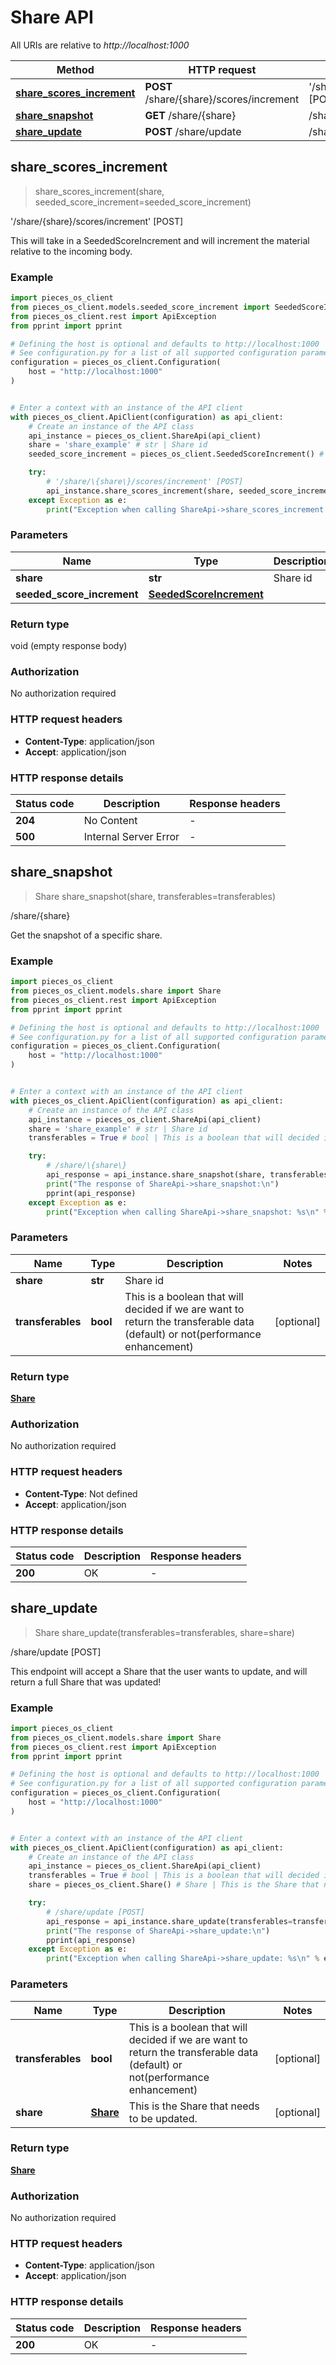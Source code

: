# Share API

All URIs are relative to *http://localhost:1000*

Method | HTTP request | Description
------------- | ------------- | -------------
[**share_scores_increment**](ShareApi#share_scores_increment) | **POST** /share/\{share\}/scores/increment | &#39;/share/\{share\}/scores/increment&#39; [POST]
[**share_snapshot**](ShareApi#share_snapshot) | **GET** /share/\{share\} | /share/\{share\}
[**share_update**](ShareApi#share_update) | **POST** /share/update | /share/update [POST]


## **share_scores_increment**
> share_scores_increment(share, seeded_score_increment=seeded_score_increment)

'/share/\{share\}/scores/increment' [POST]

This will take in a SeededScoreIncrement and will increment the material relative to the incoming body.

### Example


```python
import pieces_os_client
from pieces_os_client.models.seeded_score_increment import SeededScoreIncrement
from pieces_os_client.rest import ApiException
from pprint import pprint

# Defining the host is optional and defaults to http://localhost:1000
# See configuration.py for a list of all supported configuration parameters.
configuration = pieces_os_client.Configuration(
    host = "http://localhost:1000"
)


# Enter a context with an instance of the API client
with pieces_os_client.ApiClient(configuration) as api_client:
    # Create an instance of the API class
    api_instance = pieces_os_client.ShareApi(api_client)
    share = 'share_example' # str | Share id
    seeded_score_increment = pieces_os_client.SeededScoreIncrement() # SeededScoreIncrement |  (optional)

    try:
        # '/share/\{share\}/scores/increment' [POST]
        api_instance.share_scores_increment(share, seeded_score_increment=seeded_score_increment)
    except Exception as e:
        print("Exception when calling ShareApi->share_scores_increment: %s\n" % e)
```



### Parameters


Name | Type | Description  | Notes
------------- | ------------- | ------------- | -------------
 **share** | **str**| Share id | 
 **seeded_score_increment** | [**SeededScoreIncrement**](../models/SeededScoreIncrement)|  | [optional] 

### Return type

void (empty response body)

### Authorization

No authorization required

### HTTP request headers

 - **Content-Type**: application/json
 - **Accept**: application/json

### HTTP response details

| Status code | Description | Response headers |
|-------------|-------------|------------------|
**204** | No Content |  -  |
**500** | Internal Server Error |  -  |



## **share_snapshot**
> Share share_snapshot(share, transferables=transferables)

/share/\{share\}

Get the snapshot of a specific share.

### Example


```python
import pieces_os_client
from pieces_os_client.models.share import Share
from pieces_os_client.rest import ApiException
from pprint import pprint

# Defining the host is optional and defaults to http://localhost:1000
# See configuration.py for a list of all supported configuration parameters.
configuration = pieces_os_client.Configuration(
    host = "http://localhost:1000"
)


# Enter a context with an instance of the API client
with pieces_os_client.ApiClient(configuration) as api_client:
    # Create an instance of the API class
    api_instance = pieces_os_client.ShareApi(api_client)
    share = 'share_example' # str | Share id
    transferables = True # bool | This is a boolean that will decided if we are want to return the transferable data (default) or not(performance enhancement) (optional)

    try:
        # /share/\{share\}
        api_response = api_instance.share_snapshot(share, transferables=transferables)
        print("The response of ShareApi->share_snapshot:\n")
        pprint(api_response)
    except Exception as e:
        print("Exception when calling ShareApi->share_snapshot: %s\n" % e)
```



### Parameters


Name | Type | Description  | Notes
------------- | ------------- | ------------- | -------------
 **share** | **str**| Share id | 
 **transferables** | **bool**| This is a boolean that will decided if we are want to return the transferable data (default) or not(performance enhancement) | [optional] 

### Return type

[**Share**](../models/Share)

### Authorization

No authorization required

### HTTP request headers

 - **Content-Type**: Not defined
 - **Accept**: application/json

### HTTP response details

| Status code | Description | Response headers |
|-------------|-------------|------------------|
**200** | OK |  -  |



## **share_update**
> Share share_update(transferables=transferables, share=share)

/share/update [POST]

This endpoint will accept a Share that the user wants to update, and will return a full Share that was updated!

### Example


```python
import pieces_os_client
from pieces_os_client.models.share import Share
from pieces_os_client.rest import ApiException
from pprint import pprint

# Defining the host is optional and defaults to http://localhost:1000
# See configuration.py for a list of all supported configuration parameters.
configuration = pieces_os_client.Configuration(
    host = "http://localhost:1000"
)


# Enter a context with an instance of the API client
with pieces_os_client.ApiClient(configuration) as api_client:
    # Create an instance of the API class
    api_instance = pieces_os_client.ShareApi(api_client)
    transferables = True # bool | This is a boolean that will decided if we are want to return the transferable data (default) or not(performance enhancement) (optional)
    share = pieces_os_client.Share() # Share | This is the Share that needs to be updated. (optional)

    try:
        # /share/update [POST]
        api_response = api_instance.share_update(transferables=transferables, share=share)
        print("The response of ShareApi->share_update:\n")
        pprint(api_response)
    except Exception as e:
        print("Exception when calling ShareApi->share_update: %s\n" % e)
```



### Parameters


Name | Type | Description  | Notes
------------- | ------------- | ------------- | -------------
 **transferables** | **bool**| This is a boolean that will decided if we are want to return the transferable data (default) or not(performance enhancement) | [optional] 
 **share** | [**Share**](../models/Share)| This is the Share that needs to be updated. | [optional] 

### Return type

[**Share**](../models/Share)

### Authorization

No authorization required

### HTTP request headers

 - **Content-Type**: application/json
 - **Accept**: application/json

### HTTP response details

| Status code | Description | Response headers |
|-------------|-------------|------------------|
**200** | OK |  -  |



